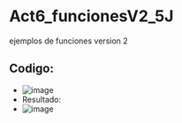 # Act6_funcionesV2_5J
ejemplos de funciones version 2
## Codigo:
- ![image](https://github.com/user-attachments/assets/2d58fb56-7001-4aaf-86e0-8bb54554fcd3)
- Resultado:
- ![image](https://github.com/user-attachments/assets/175b8403-b86f-4d67-a8ea-e0fc11b795ee)
